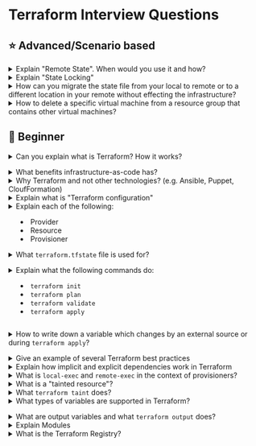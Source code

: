 # Terraform Interview Questions

## :star: Advanced/Scenario based

<details>
<summary>Explain "Remote State". When would you use it and how?</summary><br><b>
</b></details>

<details>
<summary>Explain "State Locking"</summary><br><b>
</b></details>

<details>
<summary>How can you migrate the state file from your local to remote or to a different location in your remote without effecting the infrastructure?</summary><br>
  
- Manually move the state file to desired location
- Modify the code for the remote backend to point to the new location
  ```
    terraform { 
      backend "s3" { 
      bucket         = "tfstate-bucket" 
      key            = "terraform.tfstate" 
      region         = "us-east-1" 
      dynamodb_table = "tfstate-lock" 
      } 
    }
  ```
- Run **terraform init** so it's pointing to the new remote backend.
</details>

<details>
<summary>How to delete a specific virtual machine from a resource group that contains other virtual machines?</summary><br>
  
- Use terraform destroy with target option.
  ```terraform destroy -target=aws_instance.my_ec2 ```
</details>

## :baby: Beginner

<details>
<summary>Can you explain what is Terraform? How it works?</summary><br><b>

Read [here](https://www.terraform.io/intro/index.html#what-is-terraform-)
</b></details>

<details>
<summary>What benefits infrastructure-as-code has?</summary><br><b>

- fully automated process of provisioning, modifying and deleting your infrastructure
- version control for your infrastructure which allows you to quickly rollback to previous versions
- validate infrastructure quality and stability with automated tests and code reviews
- makes infrastructure tasks less repetitive
</b></details>

<details>
<summary>Why Terraform and not other technologies? (e.g. Ansible, Puppet, CloufFormation)</summary><br><b>

A common *wrong* answer is to say that Ansible and Puppet are configuration management tools
and Terraform is a provisioning tool. While technically true, it doesn't mean Ansible and Puppet can't
be used for provisioning infrastructure. Also, it doesn't explain why Terraform should be used over
CloudFormation if at all.

The benefits of Terraform over the other tools:

  * It follows the immutable infrastructure approach which has benefits like avoiding a configuration drift over time
  * Ansible and Puppet are more procedural (you mention what to execute in each step) and Terraform is declarative since you describe the overall desired state and not per resource or task. You can give the example of going from 1 to 2 servers in each tool. In Terraform you specify 2, in Ansible and puppet you have to only provision 1 additional server so you need to explicitly make sure you provision only another one server.
</b></details>

<details>
<summary>Explain what is "Terraform configuration"</summary><br>

A Terraform configuration is a set of files that define the desired state of your infrastructure, including resources like virtual machines, networks, and databases. These files, written in HashiCorp Configuration Language (HCL), describe what infrastructure you want, not how to build it, allowing Terraform to handle the provisioning process. 

**Key Components of a Terraform Configuration:**

- **Provider Block:**
Specifies the cloud provider (e.g., AWS, Azure, Google Cloud) or service Terraform will interact with. 
- **Resource Block:**
Defines the specific infrastructure components you want to create or manage, such as EC2 instances, databases, or storage volumes. 
- **Variables:**
Allow you to parameterize your configuration, making it reusable across different environments or deployments. 
- **Outputs:**
Define values that can be accessed after the infrastructure is provisioned, like a public IP address or a database endpoint. 
- **Modules:**
Reusable collections of resources that encapsulate common infrastructure patterns, promoting code organization and best practices. 
- **State Files:**
Terraform maintains a state file that tracks the current state of your infrastructure, ensuring that future changes are applied correctly. 
- **Declarative Approach:**
Terraform configurations are declarative, meaning you describe the desired end state of your infrastructure rather than writing a series of commands to create each resource. This approach simplifies infrastructure management and allows Terraform to optimize the provisioning process.

</details>

<details>
<summary>Explain each of the following:

  * Provider
  * Resource
  * Provisioner

</summary><br>

- **Provider:**
  - A provider is the foundation of infrastructure management. It's the entity (often a cloud platform or virtualization system) that owns and controls the underlying infrastructure.
  - It provides an API or interface that allows users to request and manage resources.
  - Examples include:
      - **Cloud Providers:** AWS, Azure, Google Cloud, DigitalOcean, etc.
      - **Virtualization Platforms:** VMware, VirtualBox.
      - **Configuration Management Systems:** Chef, Puppet, Ansible. 
- **Resource:**
  - A resource is a specific piece of infrastructure that is created and managed through a provider.
  - It represents a tangible or virtual component of your infrastructure.
  - Examples include:
      - **Compute Instances:** Virtual machines, containers.
      - **Networking:** Virtual networks, load balancers, firewalls.
      - **Storage:** Block storage volumes, object storage buckets.
      - **Databases:** Managed database instances.
  - Resources are defined and configured within your infrastructure code (e.g., Terraform configuration, CloudFormation templates). 
- **Provisioner:**
  - A provisioner is a mechanism used to configure or set up resources after they have been created by a provider.
  - It typically involves running scripts, installing software, or configuring settings on the newly created resource.
  - Provisioners are often used to automate the installation and configuration of applications, databases, or other software on the infrastructure.
  - Examples include:
      - **Terraform Provisioners:** Shell, Puppet, Chef, Ansible.
      - **CloudInit:** Used for initial configuration of cloud instances.
      - **Ansible Playbooks:** Executed on remote hosts for configuration management.
  - Provisioners can be used to perform tasks like:
  - Installing web servers (e.g., Apache, Nginx).
  - Configuring databases (e.g., MySQL, PostgreSQL).
  - Deploying application code.
  - Setting up monitoring agents. 
</details>

<details>
<summary>What <code>terraform.tfstate</code> file is used for?</summary><br><b> 

It keeps track of the IDs of created resources so that Terraform knows what it is managing.
</b></details>

<details>
<summary>Explain what the following commands do:

  * <code>terraform init</code>
  * <code>terraform plan</code>
  * <code>terraform validate</code>
  * <code>terraform apply</code>
</summary><br><b>

<code>terraform init</code> scans your code to figure which providers are you using and download them.
<code>terraform plan</code> will let you see what terraform is about to do before actually doing it.
<code>terraform apply</code> will provision the resources specified in the .tf files.
</b></details>

<details>
<summary>How to write down a variable which changes by an external source or during <code>terraform apply</code>?</summary><br><b>

You use it this way: <code>variable “my_var” {}</code>
</b></details>

<details>
<summary>Give an example of several Terraform best practices</summary><br>

Several Terraform best practices include using `remote state with locking`, `organizing code into modules`, `using input variables and outputs`, `implementing CI/CD pipelines`, and testing thoroughly. These practices enhance collaboration, code reusability, maintainability, and security in infrastructure automation. 

- **Remote State Management & Locking:**

Local state files are prone to errors, especially in team environments. Remote state, stored in a central location (like S3, Azure Blob Storage, or Terraform Cloud), enables collaboration and prevents state corruption due to concurrent access. State locking prevents multiple users from making changes simultaneously, ensuring consistency.

```
    terraform {
      backend "s3" {
        bucket = "your-terraform-state-bucket"
        key    = "path/to/your/terraform.tfstate"
        region = "your-aws-region"
        encrypt = true
        lock_table = "your-dynamodb-lock-table"
      }
    }
```

- **Modularization:**

Breaking down your infrastructure into reusable modules improves code organization, reduces redundancy, and enhances maintainability. Modules encapsulate specific infrastructure components and can be reused across different projects or environments.

```
    # Example module structure
    modules/network/main.tf
    modules/network/variables.tf
    modules/network/outputs.tf
```
</details>

<details>
<summary>Explain how implicit and explicit dependencies work in Terraform</summary><br>

Implicit dependencies are automatically detected by Terraform when one resource references another resource's attributes. Explicit dependencies are manually defined using the `depends_on` meta-argument when the relationship isn't directly apparent from attribute references. 

**Implicit dependency:**

- Terraform automatically infers dependencies when one resource uses the output of another resource. 
- For example, if a virtual machine instance references a virtual network's ID, Terraform understands that the virtual network must be created before the instance. 
- This is because the virtual network's ID is an attribute of the virtual network resource, and the instance needs that ID to be created. 
- Terraform handles these implicit dependencies by creating a dependency graph and ensuring resources are created or updated in the correct order. 

- **Explicit dependency:**

```
resource "aws_instance" "server" {
  # ... server configuration ...
}

resource "aws_instance" "client" {
  depends_on = [aws_instance.server]
  # ... client configuration ...
}
```
</details>

<details>
<summary>What is <code>local-exec</code> and <code>remote-exec</code> in the context of provisioners?</summary><br>

In Terraform, **provisioners** are used to execute scripts or commands on **local or remote machines** as part of the resource lifecycle (typically after creation).

---

### ✅ `local-exec` Provisioner

- Executes a **command on the machine running Terraform** (e.g., developer laptop or CI/CD runner).
- Useful for:
  - Running local scripts or shell commands
  - Calling CLI tools (`aws`, `gcloud`, `kubectl`, etc.)
  - Sending notifications (Slack, email)
  - Writing output to a file

#### Example:

```hcl
resource "aws_instance" "web" {
  ami           = "ami-123456"
  instance_type = "t2.micro"

  provisioner "local-exec" {
    command = "echo ${self.public_ip} >> ip_list.txt"
  }
}
```

### ✅ `remote-exec` Provisioner

- Executes **commands on the remote machine** (e.g., EC2, VM) over SSH (Linux) or WinRM (Windows).
- Useful for:
  - Installing software
  - Bootstrapping the instance
  - Configuring services after provisioning

#### Example:

```hcl
resource "aws_instance" "web" {
  ami           = "ami-123456"
  instance_type = "t2.micro"

  connection {
    type        = "ssh"
    user        = "ec2-user"
    private_key = file("~/.ssh/id_rsa")
    host        = self.public_ip
  }

  provisioner "remote-exec" {
    inline = [
      "sudo yum update -y",
      "sudo yum install nginx -y"
    ]
  }
}
```

</details>

<details>
<summary>What is a "tainted resource"?</summary><br>

In **Terraform**, a **tainted resource** is a resource that has been **marked for destruction and recreation** during the next `terraform apply`. This is typically done when the resource is still in the Terraform state file, but something about it is considered invalid, broken, or outdated.

---

### 🔧 Why Use a Tainted Resource?

You might taint a resource when:
- The resource is **unhealthy**, misconfigured, or failed after creation.
- You want to **force its recreation** without deleting it manually.
- A **partial change** happened outside Terraform and you need to refresh it.

---

### 🛠️ How to Taint and Untaint

#### ✅ Taint a resource:
```bash
terraform taint <resource_type>.<resource_name>
```

**Example**
```
terraform taint aws_instance.web_server
```

#### ✅ Untaint a resource:
```
terraform untaint <resource_type>.<resource_name>
```
**Example**
```
terraform taint aws_instance.web_server
```
</details>

<details>
<summary>What <code>terraform taint</code> does?</summary><br>

  The `terraform taint` command is used to manually mark a Terraform-managed resource for recreation during the next `terraform apply`. When you taint a resource, the resource is marked as tainted.

  At the next `terraform appy`, the resource will be deleted and created.
</details>

<details>
<summary>What types of variables are supported in Terraform?</summary><br><b>

String
Integer
Map
List
</b></details>

<details>
<summary>What are output variables and what <code>terraform output</code> does?</summary><br><b>
</b></details>

<details>
<summary>Explain Modules</summary>
</b></details>

<details>
<summary>What is the Terraform Registry?</summary><br><b>
</b></details>
